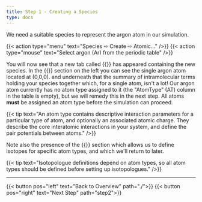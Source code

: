 ```yaml
---
title: Step 1 - Creating a Species
type: docs
---
```


We need a suitable species to represent the argon atom in our simulation.

{{< action type="menu" text="Species &#8680; Create &#8680; Atomic..." />}}
{{< action type="mouse" text="Select argon (Ar) from the periodic table" />}}

You will now see that a new tab called {{<gui-tab type="species" text="Ar">}} has appeared containing the new species. In the {{<gui-tab type="species" text="Atoms">}} section on the left you can see the single argon atom located at (0,0,0). and underneath that the summary of intramolecular terms holding your species together which, for a single atom, isn't a lot! Our argon atom currently has no atom type assigned to it (the "AtomType" (AT) column in the table is empty), but we will remedy this in the next step. All atoms **must** be assigned an atom type before the simulation can proceed.

{{< tip text="An atom type contains descriptive interaction parameters for a particular type of atom, and optionally an associated atomic charge. They describe the core interatomic interactions in your system, and define the pair potentials between atoms." />}}

Note also the presence of the {{<gui-tab text="Isotopologues" type="threeSpecies">}} section which allows us to define isotopes for specific atom types, and which we'll return to later.

{{< tip text="Isotopologue definitions depend on atom types, so all atom types should be defined before setting up isotopologues." />}}

* * *
{{< button pos="left" text="Back to Overview" path="./">}}
{{< button pos="right" text="Next Step" path="step2">}}
